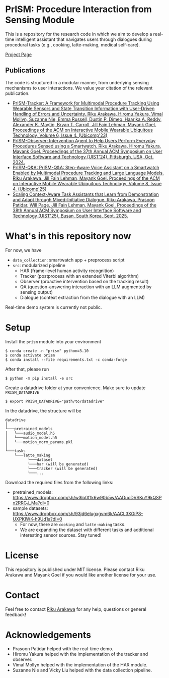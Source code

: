 # PrISM: Procedure Interaction from Sensing Module

This is a repository for the research code in which we aim to develop a real-time intelligent assistant that navigates users through dialogues during procedural tasks (e.g., cooking, latte-making, medical self-care).

[Project Page](https://rikky0611.github.io/projects/prism.html)

## Publications
The code is structured in a modular manner, from underlying sensing mechanisms to user interactions. We value your citation of the relevant publication.

- [PrISM-Tracker: A Framework for Multimodal Procedure Tracking Using Wearable Sensors and State Transition Information with User-Driven Handling of Errors and Uncertainty.
Riku Arakawa, Hiromu Yakura, Vimal Mollyn, Suzanne Nie, Emma Russell, Dustin P. Dimeo, Haarika A. Reddy, Alexander K. Maytin, Bryan T. Carroll, Jill Fain Lehman, Mayank Goel.
Proceedings of the ACM on Interactive Mobile Wearable Ubiquitous Technology, Volume 6, Issue 4. (Ubicomp'23)](https://rikky0611.github.io/resource/paper/prism-tracker_imwut2022_paper.pdf)
- [PrISM-Observer: Intervention Agent to Help Users Perform Everyday Procedures Sensed using a Smartwatch.
Riku Arakawa, Hiromu Yakura, Mayank Goel.
Proceedings of the 37th Annual ACM Symposium on User Interface Software and Technology (UIST'24), Pittsburgh, USA, Oct. 2024.](https://arxiv.org/abs/2407.16785)
- [PrISM-Q&A: PrISM-Q&A: Step-Aware Voice Assistant on a Smartwatch Enabled by Multimodal Procedure Tracking and Large Language Models.
Riku Arakawa, Jill Fain Lehman, Mayank Goel.
Proceedings of the ACM on Interactive Mobile Wearable Ubiquitous Technology, Volume 8, Issue 4. (Ubicomp'25)](https://rikky0611.github.io/resource/paper/prism-q&a_imwut2024_paper.pdf)
- [Scaling Context-Aware Task Assistants that Learn from Demonstration and Adapt through Mixed-Initiative Dialogue.
Riku Arakawa, Prasoon Patidar, Will Page, Jill Fain Lehman, Mayank Goel.
Proceedings of the 38th Annual ACM Symposium on User Interface Software and Technology (UIST'25), Busan, South Korea, Sept. 2025.](https://rikky0611.github.io/resource/paper/prism_uist2025_paper.pdf)


# What's in this repository now
For now, we have
- `data_collection`: smartwatch app + preprocess script
- `src`: modularized pipeline
    - HAR (frame-level human activity recognition)
    - Tracker (postprocess with an extended Viterbi algorithm)
    - Observer (proactive intervention based on the tracking result)
    - QA (question-answering interaction with an LLM augmented by sensing output)
    - Dialogue (context extraction from the dialogue with an LLM)

Real-time demo system is currently not public.

# Setup

Install the `prism` module into your environment

```
$ conda create -n "prism" python=3.10
$ conda activate prism
$ conda install --file requirements.txt -c conda-forge
```

After that, please run
```
$ python -m pip install -e src
```


Create a datadrive folder at your convenience. Make sure to update `PRISM_DATADRIVE`
```
$ export PRISM_DATADRIVE="path/to/datadrive"
```


In the datadrive, the structure will be
```
datadrive
│
└───pretrained_models
│   └───audio_model.h5
│   └───motion_model.h5
│   └───motion_norm_params.pkl
│  
└───tasks
    └───latte_making
          └───dataset
          └───har (will be generated)
          └───tracker (will be generated)
          └───...
```

Download the required files from the following links:
- pretrained_models: https://www.dropbox.com/sh/w3lo0f1k6w90b5w/AADuoDVSKuY9kQSPx2RRGJ_Ma?dl=0
- sample datasets: https://www.dropbox.com/sh/93jd6elugxgvm6k/AACL3XGiP8-UXPKIWK-h9Ud1a?dl=0
    - For now, there are `cooking` and `latte-making` tasks.
    - We are expanding the dataset with different tasks and additional interesting sensor sources. Stay tuned!

# License

This repository is published under MIT license. Please contact  Riku Arakawa and Mayank Goel if you would like another license for your use. 

# Contact

Feel free to contact [Riku Arakawa](mailto:rarakawa@andrew.cmu.edu) for any help, questions or general feedback!

# Acknowledgements
- Prasoon Patidar helped with the real-time demo.
- Hiromu Yakura helped with the implementation of the tracker and observer.
- Vimal Mollyn helped with the implementation of the HAR module.
- Suzanne Nie and Vicky Liu helped with the data collection pipeline.
